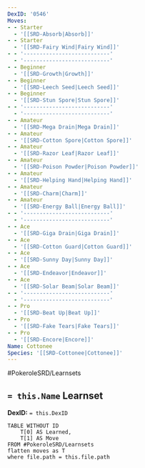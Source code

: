 ```yaml
---
DexID: '0546'
Moves:
- - Starter
  - '[[SRD-Absorb|Absorb]]'
- - Starter
  - '[[SRD-Fairy Wind|Fairy Wind]]'
- - '---------------------------'
  - '---------------------------'
- - Beginner
  - '[[SRD-Growth|Growth]]'
- - Beginner
  - '[[SRD-Leech Seed|Leech Seed]]'
- - Beginner
  - '[[SRD-Stun Spore|Stun Spore]]'
- - '---------------------------'
  - '---------------------------'
- - Amateur
  - '[[SRD-Mega Drain|Mega Drain]]'
- - Amateur
  - '[[SRD-Cotton Spore|Cotton Spore]]'
- - Amateur
  - '[[SRD-Razor Leaf|Razor Leaf]]'
- - Amateur
  - '[[SRD-Poison Powder|Poison Powder]]'
- - Amateur
  - '[[SRD-Helping Hand|Helping Hand]]'
- - Amateur
  - '[[SRD-Charm|Charm]]'
- - Amateur
  - '[[SRD-Energy Ball|Energy Ball]]'
- - '---------------------------'
  - '---------------------------'
- - Ace
  - '[[SRD-Giga Drain|Giga Drain]]'
- - Ace
  - '[[SRD-Cotton Guard|Cotton Guard]]'
- - Ace
  - '[[SRD-Sunny Day|Sunny Day]]'
- - Ace
  - '[[SRD-Endeavor|Endeavor]]'
- - Ace
  - '[[SRD-Solar Beam|Solar Beam]]'
- - '---------------------------'
  - '---------------------------'
- - Pro
  - '[[SRD-Beat Up|Beat Up]]'
- - Pro
  - '[[SRD-Fake Tears|Fake Tears]]'
- - Pro
  - '[[SRD-Encore|Encore]]'
Name: Cottonee
Species: '[[SRD-Cottonee|Cottonee]]'
---
```


#PokeroleSRD/Learnsets

## `= this.Name` Learnset

**DexID:** `= this.DexID`

```dataview
TABLE WITHOUT ID
    T[0] AS Learned,
    T[1] AS Move
FROM #PokeroleSRD/Learnsets
flatten moves as T
where file.path = this.file.path
```
